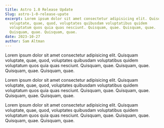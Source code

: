 ```yaml
---
title: Astro 1.0 Release Update
Slug: astro-1-0-release-upate
excerpt: Lorem ipsum dolor sit amet consectetur adipisicing elit. Quisquam
  voluptate, quae, quod, voluptates quibusdam voluptatibus quidem
  voluptatum quos quia quas nesciunt. Quisquam, quae. Quisquam, quae.
  Quisquam, quae. Quisquam, quae.
date: 2023-10-27
author: Sam Altman
---
```


Lorem ipsum dolor sit amet consectetur adipisicing elit. Quisquam
voluptate, quae, quod, voluptates quibusdam voluptatibus quidem
voluptatum quos quia quas nesciunt. Quisquam, quae. Quisquam, quae.
Quisquam, quae. Quisquam, quae.

Lorem ipsum dolor sit amet consectetur adipisicing elit. Quisquam
voluptate, quae, quod, voluptates quibusdam voluptatibus quidem
voluptatum quos quia quas nesciunt. Quisquam, quae. Quisquam, quae.
Quisquam, quae. Quisquam, quae.

Lorem ipsum dolor sit amet consectetur adipisicing elit. Quisquam
voluptate, quae, quod, voluptates quibusdam voluptatibus quidem
voluptatum quos quia quas nesciunt. Quisquam, quae. Quisquam, quae.
Quisquam, quae. Quisquam, quae.
